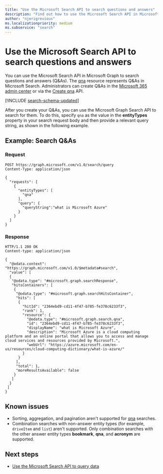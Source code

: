 ```yaml
---
title: "Use the Microsoft Search API to search questions and answers"
description: "Find out how to use the Microsoft Search API in Microsoft Graph to search Q&As."
author: "njerigrevious"
ms.localizationpriority: medium
ms.subservice: "search"
---
```


# Use the Microsoft Search API to search questions and answers

You can use the Microsoft Search API in Microsoft Graph to search questions and answers (Q&As). The [qna](/graph/api/resources/search-qna) resource represents Q&As in Microsoft Search. Administrators can create Q&As in the [Microsoft 365 admin center](https://admin.microsoft.com/Adminportal/Home#/MicrosoftSearch/qnas) or via the [Create qna](/graph/api/search-searchentity-post-qnas) API.

[!INCLUDE [search-schema-updated](../includes/search-schema-updated.md)]

After you create your Q&As, you can use the Microsoft Graph Search API to search for them. To do this, specify `qna` as the value in the **entityTypes** property in your search request body and then provide a relevant query string, as shown in the following example.

## Example: Search Q&As

### Request

```HTTP
POST https://graph.microsoft.com/v1.0/search/query
Content-Type: application/json

{
  "requests": [
    {
      "entityTypes": [
        "qna"
      ],
      "query": {
        "queryString":"what is Microsoft Azure"
      }
    }
  ]
}
```

### Response

```HTTP
HTTP/1.1 200 OK
Content-type: application/json

{
  "@odata.context": "https://graph.microsoft.com/v1.0/$metadata#search",
  "value": [
  {
   "@odata.type": "#microsoft.graph.searchResponse",
   "hitsContainers": [
    {
     "@odata.type": "#microsoft.graph.searchHitsContainer",
     "hits": [
      {
        "hitId": "2364ebd9-cd11-4f47-b785-fe378c6233f3",
        "rank": 1,
        "resource": {
          "@odata.type": "#microsoft.graph.search.qna",
          "id": "2364ebd9-cd11-4f47-b785-fe378c6233f3",
          "displayName": "what is Microsoft Azure",
          "description": "Microsoft Azure is a cloud computing platform and an online portal that allows you to access and manage cloud services and resources provided by Microsoft.",
          "webUrl": "https://azure.microsoft.com/en-us/resources/cloud-computing-dictionary/what-is-azure/"
        }
      }
     ],
     "total": 1,
     "moreResultsAvailable": false
    }
   ]
  }
 ]
}
```

## Known issues

- Sorting, aggregation, and pagination aren't supported for [qna](/graph/api/resources/search-qna) searches.
- Combination searches with non-answer entity types (for example, `driveItem` and `list`) aren't supported. Only combination searches with the other answer entity types **bookmark**, **qna**, and **acronym** are supported.

## Next steps

- [Use the Microsoft Search API to query data](/graph/api/resources/search-api-overview)
